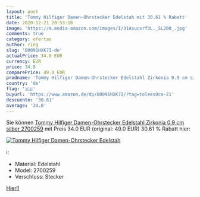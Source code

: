 ```yaml
---
layout: post
title: 'Tommy Hilfiger Damen-Ohrstecker Edelstah mit 30.61 % Rabatt'
date: 2020-12-21 20:53:18
image: 'https://m.media-amazon.com/images/I/31Asucxrf3L._SL200_.jpg'
comments: true
category: ofertas
author: ring
slug: 'B0091HXK7I-de'
actualPrice: 34.0 EUR
currency: EUR
price: 34.0
comparePrice: 49.0 EUR
prodname: 'Tommy Hilfiger Damen-Ohrstecker Edelstahl Zirkonia 0.9 cm silber 2700259'
country: 'de'
flag: '🇩🇪'
buyurl: 'https://www.amazon.de/dp/B0091HXK7I/?tag=tolees0ca-21'
descuento: '30.61'
average: '34.0'
---
```


Sie können [Tommy Hilfiger Damen-Ohrstecker Edelstahl Zirkonia 0.9 cm silber 2700259](https://www.amazon.de/dp/B0091HXK7I/?tag=tolees0ca-21) mit Preis 34.0 EUR (original: 49.0 EUR) 30.61 % Rabatt hier:

[![Tommy Hilfiger Damen-Ohrstecker Edelstah](https://m.media-amazon.com/images/I/31Asucxrf3L._SL200_.jpg)](https://www.amazon.de/dp/B0091HXK7I/?tag=tolees0ca-21)

ℹ️:

- Material: Edelstahl
- Model: 2700259
- Verschluss: Stecker

[Hier!!](https://www.amazon.de/dp/B0091HXK7I/?tag=tolees0ca-21)
